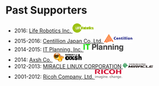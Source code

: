 # Past Supporters

* 2016: [Life Robotics Inc. ![](/img/liferobotics-logo_57x25.png)](https://liferobotics.jp/)
* 2015-2016: [Centillion Japan Co.,Ltd. ![](/img/centillion_78x25.png)](http://www.centillion.co.jp/)
* 2014-2015: [IT Planning, Inc. ![](/img/it_planning_108x20.png)](http://www.itpl.co.jp/en/)
* 2014: [Axsh Co. ![](/img/axsh_81x25.png)](https://github.com/axsh/)
* 2012-2013: [MIRACLE LINUX CORPORATION ![](/img/miraclelinux_82x15.png)](http://www.miraclelinux.com/)
* 2001-2012: [Ricoh Company, Ltd. ![](/img/ricoh_logo_x25.png)](http://www.ricoh.com/)
